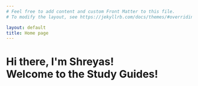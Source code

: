 ```yaml
---
# Feel free to add content and custom Front Matter to this file.
# To modify the layout, see https://jekyllrb.com/docs/themes/#overriding-theme-defaults

layout: default
title: Home page
---
```

<div class="blurb">
    <h1>Hi there, I'm Shreyas! <br> Welcome to the Study Guides!</h1>
</div><!-- /.blurb -->